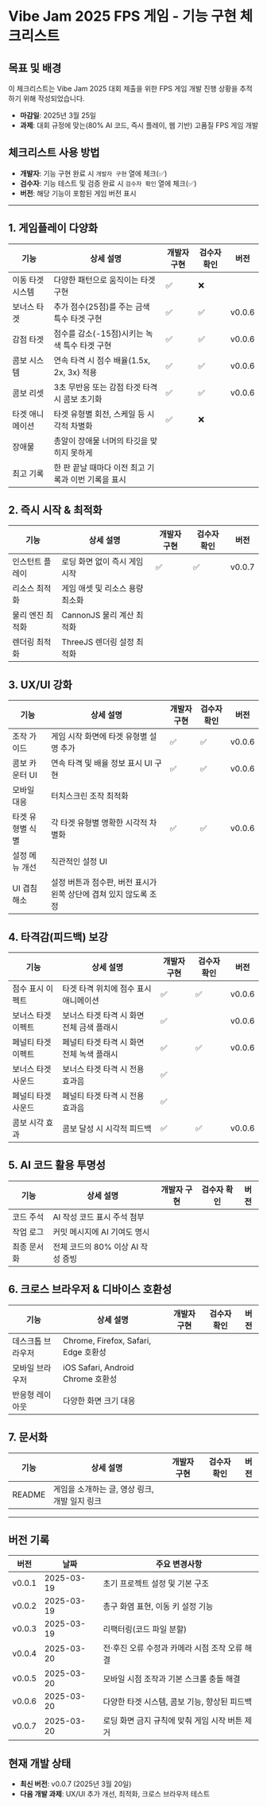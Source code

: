 # Vibe Jam 2025 FPS 게임 - 기능 구현 체크리스트

## 목표 및 배경
이 체크리스트는 Vibe Jam 2025 대회 제출을 위한 FPS 게임 개발 진행 상황을 추적하기 위해 작성되었습니다.
- **마감일**: 2025년 3월 25일
- **과제**: 대회 규정에 맞는(80% AI 코드, 즉시 플레이, 웹 기반) 고품질 FPS 게임 개발

## 체크리스트 사용 방법
- **개발자**: 기능 구현 완료 시 `개발자 구현` 열에 체크(✅) 
- **검수자**: 기능 테스트 및 검증 완료 시 `검수자 확인` 열에 체크(✅)
- **버전**: 해당 기능이 포함된 게임 버전 표시

---

## 1. 게임플레이 다양화

| 기능 | 상세 설명 | 개발자 구현 | 검수자 확인 | 버전 |
|------|----------|------------|------------|------|
| 이동 타겟 시스템 | 다양한 패턴으로 움직이는 타겟 구현 | ✅ | ❌ |  |
| 보너스 타겟 | 추가 점수(25점)를 주는 금색 특수 타겟 구현 | ✅ | ✅ | v0.0.6 |
| 감점 타겟 | 점수를 감소(-15점)시키는 녹색 특수 타겟 구현 | ✅ | ✅ | v0.0.6 |
| 콤보 시스템 | 연속 타격 시 점수 배율(1.5x, 2x, 3x) 적용 | ✅ | ✅ | v0.0.6 |
| 콤보 리셋 | 3초 무반응 또는 감점 타겟 타격 시 콤보 초기화 | ✅ | ✅  | v0.0.6 |
| 타겟 애니메이션 | 타겟 유형별 회전, 스케일 등 시각적 차별화 | ✅ | ❌ |  |
| 장애물 | 총알이 장애물 너머의 타깃을 맞히지 못하게 |  |  |  |
| 최고 기록 | 한 판 끝날 때마다 이전 최고 기록과 이번 기록을 표시 |  |  |  |

## 2. 즉시 시작 & 최적화

| 기능 | 상세 설명 | 개발자 구현 | 검수자 확인 | 버전 |
|------|----------|------------|------------|------|
| 인스턴트 플레이 | 로딩 화면 없이 즉시 게임 시작 | ✅ | ✅ | v0.0.7 |
| 리소스 최적화 | 게임 애셋 및 리소스 용량 최소화 | |  | |
| 물리 엔진 최적화 | CannonJS 물리 계산 최적화 | |  | |
| 렌더링 최적화 | ThreeJS 렌더링 설정 최적화 | |  | |

## 3. UX/UI 강화

| 기능 | 상세 설명 | 개발자 구현 | 검수자 확인 | 버전 |
|------|----------|------------|------------|------|
| 조작 가이드 | 게임 시작 화면에 타겟 유형별 설명 추가 | ✅ | ✅ | v0.0.6 |
| 콤보 카운터 UI | 연속 타격 및 배율 정보 표시 UI 구현 | ✅ | ✅ | v0.0.6 |
| 모바일 대응 | 터치스크린 조작 최적화 | |  | |
| 타겟 유형별 식별 | 각 타겟 유형별 명확한 시각적 차별화 | ✅ | ✅ | v0.0.6 |
| 설정 메뉴 개선 | 직관적인 설정 UI | |  | |
| UI 겹침 해소 | 설정 버튼과 점수판, 버전 표시가 왼쪽 상단에 겹쳐 있지 않도록 조정 | |  | |

## 4. 타격감(피드백) 보강

| 기능 | 상세 설명 | 개발자 구현 | 검수자 확인 | 버전 |
|------|----------|------------|------------|------|
| 점수 표시 이펙트 | 타겟 타격 위치에 점수 표시 애니메이션 | ✅ | ✅ | v0.0.6 |
| 보너스 타겟 이펙트 | 보너스 타겟 타격 시 화면 전체 금색 플래시 | ✅ |  | v0.0.6 |
| 페널티 타겟 이펙트 | 페널티 타겟 타격 시 화면 전체 녹색 플래시 | ✅ | ✅ | v0.0.6 |
| 보너스 타겟 사운드 | 보너스 타겟 타격 시 전용 효과음 | ✅ |  | |
| 페널티 타겟 사운드 | 페널티 타겟 타격 시 전용 효과음 | ✅ |  | |
| 콤보 시각 효과 | 콤보 달성 시 시각적 피드백 | ✅ | ✅ | v0.0.6 |

## 5. AI 코드 활용 투명성

| 기능 | 상세 설명 | 개발자 구현 | 검수자 확인 | 버전 |
|------|----------|------------|------------|------|
| 코드 주석 | AI 작성 코드 표시 주석 첨부 | |  | |
| 작업 로그 | 커밋 메시지에 AI 기여도 명시 | |  | |
| 최종 문서화 | 전체 코드의 80% 이상 AI 작성 증빙 | |  | |

## 6. 크로스 브라우저 & 디바이스 호환성

| 기능 | 상세 설명 | 개발자 구현 | 검수자 확인 | 버전 |
|------|----------|------------|------------|------|
| 데스크톱 브라우저 | Chrome, Firefox, Safari, Edge 호환성 | |  | |
| 모바일 브라우저 | iOS Safari, Android Chrome 호환성 | |  | |
| 반응형 레이아웃 | 다양한 화면 크기 대응 | |  | |

## 7. 문서화

| 기능 | 상세 설명 | 개발자 구현 | 검수자 확인 | 버전 |
|------|----------|------------|------------|------|
| README | 게임을 소개하는 글, 영상 링크, 개발 일지 링크 | |  | |

---

## 버전 기록

| 버전 | 날짜 | 주요 변경사항 |
|------|------|-------------|
| v0.0.1 | 2025-03-19 | 초기 프로젝트 설정 및 기본 구조 |
| v0.0.2 | 2025-03-19 | 총구 화염 표현, 이동 키 설정 기능 |
| v0.0.3 | 2025-03-19 | 리팩터링(코드 파일 분할) |
| v0.0.4 | 2025-03-20 | 전·후진 오류 수정과 카메라 시점 조작 오류 해결 |
| v0.0.5 | 2025-03-20 | 모바일 시점 조작과 기본 스크롤 충돌 해결 |
| v0.0.6 | 2025-03-20 | 다양한 타겟 시스템, 콤보 기능, 향상된 피드백 |
| v0.0.7 | 2025-03-20 | 로딩 화면 금지 규칙에 맞춰 게임 시작 버튼 제거 |

## 현재 개발 상태
- **최신 버전**: v0.0.7 (2025년 3월 20일)
- **다음 개발 과제**: UX/UI 추가 개선, 최적화, 크로스 브라우저 테스트

